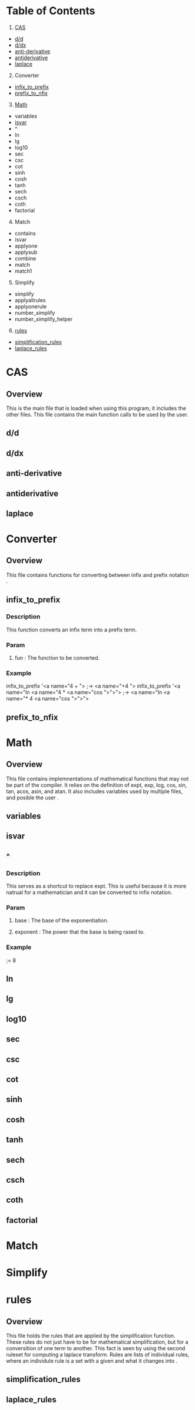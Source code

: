 # Table of Contents

1. [CAS](#CAS)
  * [d/d](#d/d)
  * [d/dx](#d/dx)
  * [anti-derivative](#anti-derivative)
  * [antiderivative](#antiderivative)
  * [laplace](#laplace)

2. Converter
  * [infix_to_prefix](#infix_to_prefix)
  * [prefix_to_nfix](#prefix_to_nfix)

3. [Math](#Math)
  * variables
  * [isvar](#math_isvar)
  * ^
  * ln
  * lg
  * log10
  * sec
  * csc
  * cot
  * sinh
  * cosh
  * tanh
  * sech
  * csch
  * coth
  * factorial

4. Match
  * contains
  * isvar
  * applyone
  * applysub
  * combine
  * match
  * match1

5. Simplify
  * simplify
  * applyallrules
  * applyonerule
  * number_simplify
  * number_simplify_helper

6. [rules](#rules)
  * [simplification_rules](#simplification_rules)
  * [laplace_rules](#laplace_rules)

# CAS <a name="#CAS"></a>

## Overview
This is the main file that is loaded when using this program, it includes the other files. This file contains the main function calls to be used by the user.

## d/d <a name="#d/d"></a>

## d/dx <a name="#d/dx"></a>

## anti-derivative <a name="#anti-derivative"></a>

## antiderivative <a name="#antiderivative"></a>

## laplace <a name="#laplace"></a>

# Converter <a name="#Converter"></a>

## Overview
This file contains functions for converting between infix and prefix notation <a name="in both directions"></a>.

## infix_to_prefix <a name="#infix_to_prefix"></a>

### Description
This function converts an infix term into a prefix term.

### Param
1. fun
  : The function to be converted.

### Example
infix_to_prefix '<a name="4 + <a name="7 ^ 5"></a>"></a> ;-> <a name="+4 <a name="^7 5"></a>"></a>
infix_to_prefix '<a name="ln <a name="4 * <a name="cos <a name="45"></a>"></a>"></a>"></a> ;-> <a name="ln <a name="* 4 <a name="cos <a name="45"></a>"></a>"></a>"></a>

## prefix_to_nfix <a name="#prefix_to_nfix"></a>

# Math <a name="#Math"></a>

## Overview
This file contains implemnentations of mathematical functions that may not be part of the compiler. It relies on the definition of expt, exp, log, cos, sin, tan, acos, asin, and atan. It also includes variables used  by multiple files, and posible the user <a name="such as e"></a>.

## variables <a name="#variables"></a>

## isvar <a name="#math_isvar"></a>

## ^ <a name="#^"></a>

### Description
This serves as a shortcut to replace expt. This is useful because it is more natrual for a mathematician and it can be converted to infix notation.

### Param
1. base
  : The base of the exponentiation.

2. exponent
  : The power that the base is being rased to.

### Example
<a name="^2 3"></a> ;= 8

## ln <a name="#ln"></a>

## lg <a name="#lg"></a>

## log10 <a name="#log10"></a>

## sec <a name="#sec"></a>

## csc <a name="#csc"></a>

## cot <a name="#cot"></a>

## sinh <a name="#sinh"></a>

## cosh <a name="#cosh"></a>

## tanh <a name="#tanh"></a>

## sech <a name="#sech"></a>

## csch <a name="#csch"></a>

## coth <a name="#coth"></a>

## factorial <a name="#factorial"></a>

# Match <a name="#Match"></a>

# Simplify <a name="#Simplify"></a>

# rules <a name="#rules"></a>

## Overview
This file holds the rules that are applied by the simplification function. These rules do not just have to be for mathematical simplification, but for a conversition of one term to another. This fact is seen by using the second ruleset for computing a laplace transform. Rules are lists of individual rules, where an individule rule is a set with a given and what it changes into <a name="left and right"></a>.

## simplification_rules <a name="#simplification_rules"></a>


## laplace_rules <a name="#laplace_rules"></a>

